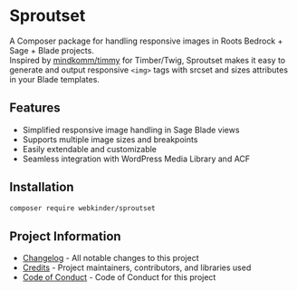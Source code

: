# Sproutset

A Composer package for handling responsive images in Roots Bedrock + Sage + Blade projects.  
Inspired by [mindkomm/timmy](https://github.com/mindkomm/timmy) for Timber/Twig, Sproutset makes it easy to generate and output responsive `<img>` tags with srcset and sizes attributes in your Blade templates.

## Features

- Simplified responsive image handling in Sage Blade views
- Supports multiple image sizes and breakpoints
- Easily extendable and customizable
- Seamless integration with WordPress Media Library and ACF

## Installation

```bash
composer require webkinder/sproutset
```

## Project Information

- [Changelog](CHANGELOG.md) - All notable changes to this project
- [Credits](CREDITS.md) - Project maintainers, contributors, and libraries used
- [Code of Conduct](CODE_OF_CONDUCT.md) - Code of Conduct for this project